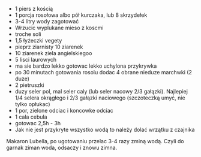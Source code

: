 * 1 piers z kością
* 1 porcja rosołowa albo pół kurczaka, lub 8 skrzydełek
* 3-4 litry wody zagotować
* Wrzucic wyplukane mieso z koscmi
* troche soli
* 1,5 łyżeczki vegety
* pieprz ziarnisty 10 ziarenek
* 10 ziarenek ziela angielskiegoo
* 5 lisci laurowych
* ma sie bardzo lekko gotowac lekko uchylona przykrywka
* po 30 minutach gotowania rosolu dodac 4 obrane nieduze marchwki (2 duze)
* 2 pietruszki
* duzy seler pol, mal seler caly (lub seler nacowy 2/3 gałązki). Najlepiej 1/4 selera okrągłego i 2/3 gałązki naciowego (szczoteczką umyć, nie tylko opłukac)
* 1 por, zielone odciac i koncowke odciac
* 1 cala cebula
* gotowac 2,5h - 3h
* Jak nie jest przykryte wszystko wodą to należy dolać wrzątku z czajnika 

Makaron Lubella, po ugotowaniu przelac 3-4 razy zminą wodą. Czyli do garnak ziman woda, odsaczy i znowu zimna.
